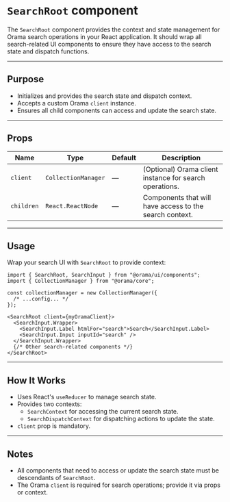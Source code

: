 # `SearchRoot` component

The `SearchRoot` component provides the context and state management for Orama search operations in your React application. It should wrap all search-related UI components to ensure they have access to the search state and dispatch functions.

---

## Purpose

- Initializes and provides the search state and dispatch context.
- Accepts a custom Orama `client` instance.
- Ensures all child components can access and update the search state.

---

## Props

| Name       | Type                | Default | Description                                             |
| ---------- | ------------------- | ------- | ------------------------------------------------------- |
| `client`   | `CollectionManager` | —       | (Optional) Orama client instance for search operations. |
| `children` | `React.ReactNode`   | —       | Components that will have access to the search context. |

---

## Usage

Wrap your search UI with `SearchRoot` to provide context:

```tsx
import { SearchRoot, SearchInput } from "@orama/ui/components";
import { CollectionManager } from "@orama/core";

const collectionManager = new CollectionManager({
  /* ...config... */
});
```

```tsx
<SearchRoot client={myOramaClient}>
  <SearchInput.Wrapper>
    <SearchInput.Label htmlFor="search">Search</SearchInput.Label>
    <SearchInput.Input inputId="search" />
  </SearchInput.Wrapper>
  {/* Other search-related components */}
</SearchRoot>
```

---

## How It Works

- Uses React's `useReducer` to manage search state.
- Provides two contexts:
  - `SearchContext` for accessing the current search state.
  - `SearchDispatchContext` for dispatching actions to update the state.
- `client` prop is mandatory.

---

## Notes

- All components that need to access or update the search state must be descendants of `SearchRoot`.
- The Orama `client` is required for search operations; provide it via props or context.

